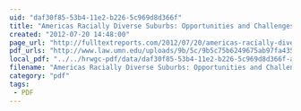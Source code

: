 ```yaml
---
uid: "daf30f85-53b4-11e2-b226-5c969d8d366f"
title: "Americas Racially Diverse Suburbs: Opportunities and Challenges | Full Text Reports..."
created: "2012-07-20 14:48:00"
page_url: "http://fulltextreports.com/2012/07/20/americas-racially-diverse-suburbs-opportunities-and-challenges/"
pdf_urls: "http://www.law.umn.edu/uploads/9b/5c/9b5c75b6249675ab97fa43580da968c1/Diverse_Suburbs_FINAL.pdf"
local_pdf: "../../hrwgc-pdf/data/daf30f85-53b4-11e2-b226-5c969d8d366f-americas-racially-diverse-suburbs-opportunities-and-challenges-full-text-reports.pdf"
filename: "Americas Racially Diverse Suburbs: Opportunities and Challenges | Full Text Reports.html"
category: "pdf"
tags: 
 - PDF
---
```

